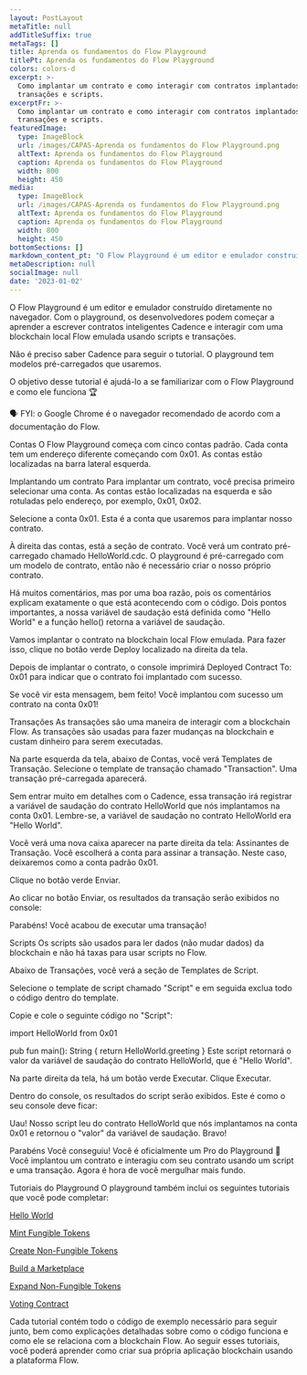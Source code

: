 ```yaml
---
layout: PostLayout
metaTitle: null
addTitleSuffix: true
metaTags: []
title: Aprenda os fundamentos do Flow Playground
titlePt: Aprenda os fundamentos do Flow Playground
colors: colors-d
excerpt: >-
  Como implantar um contrato e como interagir com contratos implantados usando
  transações e scripts.
excerptFr: >-
  Como implantar um contrato e como interagir com contratos implantados usando
  transações e scripts.
featuredImage:
  type: ImageBlock
  url: /images/CAPAS-Aprenda os fundamentos do Flow Playground.png
  altText: Aprenda os fundamentos do Flow Playground
  caption: Aprenda os fundamentos do Flow Playground
  width: 800
  height: 450
media:
  type: ImageBlock
  url: /images/CAPAS-Aprenda os fundamentos do Flow Playground.png
  altText: Aprenda os fundamentos do Flow Playground
  caption: Aprenda os fundamentos do Flow Playground
  width: 800
  height: 450
bottomSections: []
markdown_content_pt: "O Flow Playground é um editor e emulador construído diretamente no navegador. Com o playground, os desenvolvedores podem começar a aprender a escrever contratos inteligentes Cadence e interagir com uma blockchain local Flow emulada usando scripts e transações.\n\nNão é preciso saber Cadence para seguir o tutorial. O playground tem modelos pré-carregados que usaremos.\n\nO objetivo desse tutorial é ajudá-lo a se familiarizar com o Flow Playground e como ele funciona \U0001F3C6\n\n\U0001F5E3️ FYI: o Google Chrome é o navegador recomendado de acordo com a documentação do Flow.\n\nContas\nO Flow Playground começa com cinco contas padrão. Cada conta tem um endereço diferente começando com 0x01. As contas estão localizadas na barra lateral esquerda.\n\nImplantando um contrato\nPara implantar um contrato, você precisa primeiro selecionar uma conta. As contas estão localizadas na esquerda e são rotuladas pelo endereço, por exemplo, 0x01, 0x02.\n\nSelecione a conta 0x01. Esta é a conta que usaremos para implantar nosso contrato.\n\nÀ direita das contas, está a seção de contrato. Você verá um contrato pré-carregado chamado HelloWorld.cdc. O playground é pré-carregado com um modelo de contrato, então não é necessário criar o nosso próprio contrato.\n\nHá muitos comentários, mas por uma boa razão, pois os comentários explicam exatamente o que está acontecendo com o código. Dois pontos importantes, a nossa variável de saudação está definida como \"Hello World\" e a função hello() retorna a variável de saudação.\n\nVamos implantar o contrato na blockchain local Flow emulada. Para fazer isso, clique no botão verde Deploy localizado na direita da tela.\n\nDepois de implantar o contrato, o console imprimirá Deployed Contract To: 0x01 para indicar que o contrato foi implantado com sucesso.\n\nSe você vir esta mensagem, bem feito! Você implantou com sucesso um contrato na conta 0x01!\n\nTransações\nAs transações são uma maneira de interagir com a blockchain Flow. As transações são usadas para fazer mudanças na blockchain e custam dinheiro para serem executadas.\n\nNa parte esquerda da tela, abaixo de Contas, você verá Templates de Transação. Selecione o template de transação chamado \"Transaction\". Uma transação pré-carregada aparecerá.\n\nSem entrar muito em detalhes com o Cadence, essa transação irá registrar a variável de saudação do contrato HelloWorld que nós implantamos na conta 0x01. Lembre-se, a variável de saudação no contrato HelloWorld era \"Hello World\".\n\nVocê verá uma nova caixa aparecer na parte direita da tela: Assinantes de Transação. Você escolherá a conta para assinar a transação. Neste caso, deixaremos como a conta padrão 0x01.\n\nClique no botão verde Enviar.\n\nAo clicar no botão Enviar, os resultados da transação serão exibidos no console:\n\nParabéns! Você acabou de executar uma transação!\n\nScripts\nOs scripts são usados para ler dados (não mudar dados) da blockchain e não há taxas para usar scripts no Flow.\n\nAbaixo de Transações, você verá a seção de Templates de Script.\n\nSelecione o template de script chamado \"Script\" e em seguida exclua todo o código dentro do template.\n\nCopie e cole o seguinte código no \"Script\":\n\nimport HelloWorld from 0x01\n\npub fun main(): String {\nreturn HelloWorld.greeting\n}\nEste script retornará o valor da variável de saudação do contrato HelloWorld, que é \"Hello World\".\n\nNa parte direita da tela, há um botão verde Executar. Clique Executar.\n\nDentro do console, os resultados do script serão exibidos. Este é como o seu console deve ficar:\n\nUau! Nosso script leu do contrato HelloWorld que nós implantamos na conta 0x01 e retornou o \"valor\" da variável de saudação. Bravo!\n\nParabéns\nVocê conseguiu! Você é oficialmente um Pro do Playground \U0001F4AA Você implantou um contrato e interagiu com seu contrato usando um script e uma transação. Agora é hora de você mergulhar mais fundo.\n\nTutoriais do Playground\nO playground também inclui os seguintes tutoriais que você pode completar:\n\n[Hello World](https://developers.flow.com/cadence/tutorial/02-hello-world)\n\n[Mint Fungible Tokens](https://developers.flow.com/cadence/tutorial/06-fungible-tokens)\n\n[Create Non-Fungible Tokens](https://developers.flow.com/cadence/tutorial/05-non-fungible-tokens-1)\n\n[Build a Marketplace](https://developers.flow.com/cadence/tutorial/08-marketplace-compose)\n\n[Expand Non-Fungible Tokens](https://developers.flow.com/cadence/tutorial/10-resources-compose)\n\n[Voting Contract](https://developers.flow.com/cadence/tutorial/09-voting)\n\n\nCada tutorial contém todo o código de exemplo necessário para seguir junto, bem como explicações detalhadas sobre como o código funciona e como ele se relaciona com a blockchain Flow. Ao seguir esses tutoriais, você poderá aprender como criar sua própria aplicação blockchain usando a plataforma Flow.\n"
metaDescription: null
socialImage: null
date: '2023-01-02'
---
```

O Flow Playground é um editor e emulador construído diretamente no navegador. Com o playground, os desenvolvedores podem começar a aprender a escrever contratos inteligentes Cadence e interagir com uma blockchain local Flow emulada usando scripts e transações.

Não é preciso saber Cadence para seguir o tutorial. O playground tem modelos pré-carregados que usaremos.

O objetivo desse tutorial é ajudá-lo a se familiarizar com o Flow Playground e como ele funciona 🏆

🗣️ FYI: o Google Chrome é o navegador recomendado de acordo com a documentação do Flow.

Contas
O Flow Playground começa com cinco contas padrão. Cada conta tem um endereço diferente começando com 0x01. As contas estão localizadas na barra lateral esquerda.

Implantando um contrato
Para implantar um contrato, você precisa primeiro selecionar uma conta. As contas estão localizadas na esquerda e são rotuladas pelo endereço, por exemplo, 0x01, 0x02.

Selecione a conta 0x01. Esta é a conta que usaremos para implantar nosso contrato.

À direita das contas, está a seção de contrato. Você verá um contrato pré-carregado chamado HelloWorld.cdc. O playground é pré-carregado com um modelo de contrato, então não é necessário criar o nosso próprio contrato.

Há muitos comentários, mas por uma boa razão, pois os comentários explicam exatamente o que está acontecendo com o código. Dois pontos importantes, a nossa variável de saudação está definida como "Hello World" e a função hello() retorna a variável de saudação.

Vamos implantar o contrato na blockchain local Flow emulada. Para fazer isso, clique no botão verde Deploy localizado na direita da tela.

Depois de implantar o contrato, o console imprimirá Deployed Contract To: 0x01 para indicar que o contrato foi implantado com sucesso.

Se você vir esta mensagem, bem feito! Você implantou com sucesso um contrato na conta 0x01!

Transações
As transações são uma maneira de interagir com a blockchain Flow. As transações são usadas para fazer mudanças na blockchain e custam dinheiro para serem executadas.

Na parte esquerda da tela, abaixo de Contas, você verá Templates de Transação. Selecione o template de transação chamado "Transaction". Uma transação pré-carregada aparecerá.

Sem entrar muito em detalhes com o Cadence, essa transação irá registrar a variável de saudação do contrato HelloWorld que nós implantamos na conta 0x01. Lembre-se, a variável de saudação no contrato HelloWorld era "Hello World".

Você verá uma nova caixa aparecer na parte direita da tela: Assinantes de Transação. Você escolherá a conta para assinar a transação. Neste caso, deixaremos como a conta padrão 0x01.

Clique no botão verde Enviar.

Ao clicar no botão Enviar, os resultados da transação serão exibidos no console:

Parabéns! Você acabou de executar uma transação!

Scripts
Os scripts são usados para ler dados (não mudar dados) da blockchain e não há taxas para usar scripts no Flow.

Abaixo de Transações, você verá a seção de Templates de Script.

Selecione o template de script chamado "Script" e em seguida exclua todo o código dentro do template.

Copie e cole o seguinte código no "Script":

import HelloWorld from 0x01

pub fun main(): String {
return HelloWorld.greeting
}
Este script retornará o valor da variável de saudação do contrato HelloWorld, que é "Hello World".

Na parte direita da tela, há um botão verde Executar. Clique Executar.

Dentro do console, os resultados do script serão exibidos. Este é como o seu console deve ficar:

Uau! Nosso script leu do contrato HelloWorld que nós implantamos na conta 0x01 e retornou o "valor" da variável de saudação. Bravo!

Parabéns
Você conseguiu! Você é oficialmente um Pro do Playground 💪 Você implantou um contrato e interagiu com seu contrato usando um script e uma transação. Agora é hora de você mergulhar mais fundo.

Tutoriais do Playground
O playground também inclui os seguintes tutoriais que você pode completar:

[Hello World](https://developers.flow.com/cadence/tutorial/02-hello-world)

[Mint Fungible Tokens](https://developers.flow.com/cadence/tutorial/06-fungible-tokens)

[Create Non-Fungible Tokens](https://developers.flow.com/cadence/tutorial/05-non-fungible-tokens-1)

[Build a Marketplace](https://developers.flow.com/cadence/tutorial/08-marketplace-compose)

[Expand Non-Fungible Tokens](https://developers.flow.com/cadence/tutorial/10-resources-compose)

[Voting Contract](https://developers.flow.com/cadence/tutorial/09-voting)


Cada tutorial contém todo o código de exemplo necessário para seguir junto, bem como explicações detalhadas sobre como o código funciona e como ele se relaciona com a blockchain Flow. Ao seguir esses tutoriais, você poderá aprender como criar sua própria aplicação blockchain usando a plataforma Flow.
